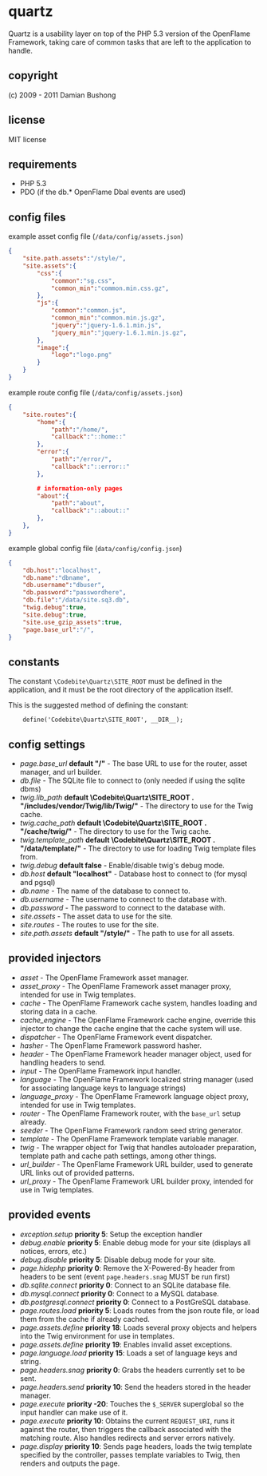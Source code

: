# quartz

Quartz is a usability layer on top of the PHP 5.3 version of the OpenFlame Framework, taking care of common tasks that are left to the application to handle.

## copyright

(c) 2009 - 2011 Damian Bushong

## license

MIT license

## requirements

* PHP 5.3
* PDO (if the db.* OpenFlame Dbal events are used)

## config files

example asset config file (`/data/config/assets.json`)

``` json
{
	"site.path.assets":"/style/",
	"site.assets":{
		"css":{
			"common":"sg.css",
			"common_min":"common.min.css.gz",
		},
		"js":{
			"common":"common.js",
			"common_min":"common.min.js.gz",
			"jquery":"jquery-1.6.1.min.js",
			"jquery_min":"jquery-1.6.1.min.js.gz",
		},
		"image":{
			"logo":"logo.png"
		}
	}
}
```

example route config file (`/data/config/assets.json`)

``` json
{
	"site.routes":{
		"home":{
			"path":"/home/",
			"callback":"::home::"
		},
		"error":{
			"path":"/error/",
			"callback":"::error::"
		},

		# information-only pages
		"about":{
			"path":"about",
			"callback":"::about::"
		},
	},
}
```

example global config file (`data/config/config.json`)

``` json
{
	"db.host":"localhost",
	"db.name":"dbname",
	"db.username":"dbuser",
	"db.password":"passwordhere",
	"db.file":"/data/site.sq3.db",
	"twig.debug":true,
	"site.debug":true,
	"site.use_gzip_assets":true,
	"page.base_url":"/",
}
```

## constants

The constant `\Codebite\Quartz\SITE_ROOT` must be defined in the application, and it must be the root directory of the application itself.

This is the suggested method of defining the constant:

```
    define('Codebite\Quartz\SITE_ROOT', __DIR__);
```

## config settings
* *page.base_url* **default "/"** - The base URL to use for the router, asset manager, and url builder.
* *db.file* - The SQLite file to connect to (only needed if using the sqlite dbms)
* *twig.lib_path* **default \Codebite\Quartz\SITE_ROOT . "/includes/vendor/Twig/lib/Twig/"** - The directory to use for the Twig cache.
* *twig.cache_path* **default \Codebite\Quartz\SITE_ROOT . "/cache/twig/"** - The directory to use for the Twig cache.
* *twig.template_path* **default \Codebite\Quartz\SITE_ROOT . "/data/template/"** - The directory to use for loading Twig template files from.
* *twig.debug* **default false** - Enable/disable twig's debug mode.
* *db.host* **default "localhost"** - Database host to connect to (for mysql and pgsql)
* *db.name* - The name of the database to connect to.
* *db.username* - The username to connect to the database with.
* *db.password* - The password to connect to the database with.
* *site.assets* - The asset data to use for the site.
* *site.routes* - The routes to use for the site.
* *site.path.assets* **default "/style/"** - The path to use for all assets.

## provided injectors

* *asset* - The OpenFlame Framework asset manager.
* *asset_proxy* - The OpenFlame Framework asset manager proxy, intended for use in Twig templates.
* *cache* - The OpenFlame Framework cache system, handles loading and storing data in a cache.
* *cache_engine* - The OpenFlame Framework cache engine, override this injector to change the cache engine that the cache system will use.
* *dispatcher* - The OpenFlame Framework event dispatcher.
* *hasher* - The OpenFlame Framework password hasher.
* *header* - The OpenFlame Framework header manager object, used for handling headers to send.
* *input* - The OpenFlame Framework input handler.
* *language* - The OpenFlame Framework localized string manager (used for associating language keys to language strings)
* *language_proxy* - The OpenFlame Framework language object proxy, intended for use in Twig templates.
* *router* - The OpenFlame Framework router, with the `base_url` setup already.
* *seeder* - The OpenFlame Framework random seed string generator.
* *template* - The OpenFlame Framework template variable manager.
* *twig* - The wrapper object for Twig that handles autoloader preparation, template path and cache path settings, among other things.
* *url_builder* - The OpenFlame Framework URL builder, used to generate URL links out of provided patterns.
* *url_proxy* - The OpenFlame Framework URL builder proxy, intended for use in Twig templates.

## provided events

* *exception.setup* **priority 5**: Setup the exception handler
* *debug.enable* **priority 5**: Enable debug mode for your site (displays all notices, errors, etc.)
* *debug.disable* **priority 5**: Disable debug mode for your site.
* *page.hidephp* **priority 0**: Remove the X-Powered-By header from headers to be sent (event `page.headers.snag` MUST be run first)
* *db.sqlite.connect* **priority 0**: Connect to an SQLite database file.
* *db.mysql.connect* **priority 0**: Connect to a MySQL database.
* *db.postgresql.connect* **priority 0**: Connect to a PostGreSQL database.
* *page.routes.load* **priority 5**: Loads routes from the json route file, or load them from the cache if already cached.
* *page.assets.define* **priority 18**: Loads several proxy objects and helpers into the Twig environment for use in templates.
* *page.assets.define* **priority 19**: Enables invalid asset exceptions.
* *page.language.load* **priority 15**: Loads a set of language keys and string.
* *page.headers.snag* **priority 0**: Grabs the headers currently set to be sent.
* *page.headers.send* **priority 10**: Send the headers stored in the header manager.
* *page.execute* **priority -20**: Touches the `$_SERVER` superglobal so the input handler can make use of it.
* *page.execute* **priority 10**: Obtains the current `REQUEST_URI`, runs it against the router, then triggers the callback associated with the matching route.  Also handles redirects and server errors natively.
* *page.display* **priority 10**: Sends page headers, loads the twig template specified by the controller, passes template variables to Twig, then renders and outputs the page.
